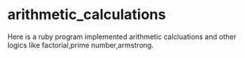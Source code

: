 # arithmetic_calculations

Here is a ruby program implemented arithmetic calcluations and other logics like factorial,prime number,armstrong.

